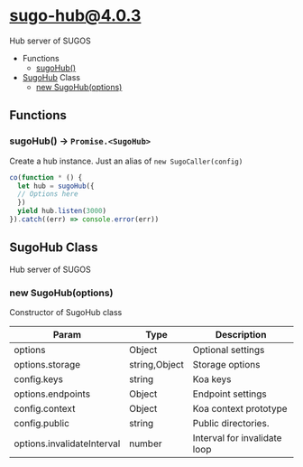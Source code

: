 # sugo-hub@4.0.3

Hub server of SUGOS

+ Functions
  + [sugoHub()](#sugo-hub-function-sugo-hub)
+ [SugoHub](sugo-hub-classes) Class
  + [new SugoHub(options)](#sugo-hub-classes-sugo-hub-constructor)

## Functions

<a class='md-heading-link' name="sugo-hub-function-sugo-hub" ></a>

### sugoHub() -> `Promise.<SugoHub>`

Create a hub instance. Just an alias of `new SugoCaller(config)`
```javascript
co(function * () {
  let hub = sugoHub({
  // Options here
  })
  yield hub.listen(3000)
}).catch((err) => console.error(err))
```


<a class='md-heading-link' name="sugo-hub-classes"></a>

## SugoHub Class

Hub server of SUGOS


<a class='md-heading-link' name="sugo-hub-classes-sugo-hub-constructor" ></a>

### new SugoHub(options)

Constructor of SugoHub class

| Param | Type | Description |
| ----- | --- | -------- |
| options | Object | Optional settings |
| options.storage | string,Object | Storage options |
| config.keys | string | Koa keys |
| options.endpoints | Object | Endpoint settings |
| config.context | Object | Koa context prototype |
| config.public | string | Public directories. |
| options.invalidateInterval | number | Interval for invalidate loop |




